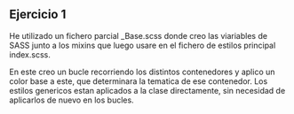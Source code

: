 ## Ejercicio 1

He utilizado un fichero parcial _Base.scss donde creo las viariables de SASS junto a los mixins que luego usare
en el fichero de estilos principal index.scss.

En este creo un bucle recorriendo los distintos contenedores y aplico un color base a este, que determinara la tematica
de ese contenedor. Los estilos genericos estan aplicados a la clase directamente, sin necesidad de aplicarlos de nuevo
en los bucles.
